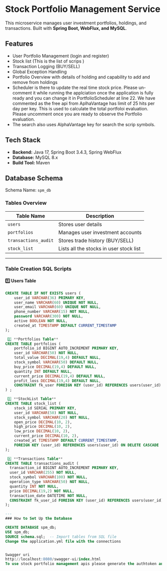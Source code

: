 # Stock Portfolio Management Service

This microservice manages user investment portfolios, holdings, and transactions.
Built with **Spring Boot, WebFlux, and MySQL**.

## Features
- User Portfolio Management (login and register)
- Stock list (This is the list of scrips )
- Transaction Logging (BUY/SELL)
- Global Exception Handling
- Portfolio Overview with details of holding and capability to add and remove from holdings
- Scheduler is there to update the real time stock price. Please un-comment it while running the applciation once the application is fully ready and you 
  can change it in PortfolioScheduler at line 22. We have commented as the free api from AplhaVantage has limit of 25 hits per day per key. This is used to calculate the total portfoloi evaluation. Please uncomment once you are ready to observe the Portfolio evaluation.
- The search also uses AlphaVantage key for search the scrip symbols.
    
## Tech Stack
- **Backend:** Java 17, Spring Boot 3.4.3, Spring WebFlux
- **Database:** MySQL 8.x 
- **Build Tool:** Maven

## Database Schema
Schema Name: `spm_db`

###  Tables Overview
| Table Name           | Description                             |
|----------------------|-----------------------------------------|
| `users`              | Stores user details                     |
| `portfolios`         | Manages user investment accounts        |
| `transactions_audit` | Stores trade history (BUY/SELL)         |
| `stock_list`         | Lists all the stocks in user stock list |



---
### Table Creation SQL Scripts
#### 1️⃣ **Users Table**
```sql
CREATE TABLE IF NOT EXISTS users (
    user_id VARCHAR(36) PRIMARY KEY,  
    user_name VARCHAR(60) UNIQUE NOT NULL,
    user_email VARCHAR(60) UNIQUE NOT NULL,
    phone_number VARCHAR(15) NOT NULL,
    password VARCHAR(300) NOT NULL,
    active BOOLEAN NOT NULL,
    created_at TIMESTAMP DEFAULT CURRENT_TIMESTAMP
);

 2️⃣ **Portfolios Table**
CREATE TABLE portfolios (
    portfolio_id BIGINT AUTO_INCREMENT PRIMARY KEY,
    user_id VARCHAR(50) NOT NULL,
    total_value DECIMAL(19,4) DEFAULT NULL,
    stock_symbol VARCHAR(50) DEFAULT NULL,
    buy_price DECIMAL(19,4) DEFAULT NULL,
    quantity INT DEFAULT NULL,
    current_price DECIMAL(19,4) DEFAULT NULL,
    profit_loss DECIMAL(19,4) DEFAULT NULL,
    CONSTRAINT fk_user FOREIGN KEY (user_id) REFERENCES users(user_id)
) ;

 3️⃣ **StockList Table**
CREATE TABLE stock_list (
    stock_id SERIAL PRIMARY KEY,
    user_id VARCHAR(50) NOT NULL,
    stock_symbol VARCHAR(20) NOT NULL,
    open_price DECIMAL(10, 2),
    high_price DECIMAL(10, 2),
    low_price DECIMAL(10, 2),
    current_price DECIMAL(10, 2),
    created_at TIMESTAMP DEFAULT CURRENT_TIMESTAMP,
    FOREIGN KEY (user_id) REFERENCES users(user_id) ON DELETE CASCADE
);

 4️⃣ **Transactions Table**
CREATE TABLE transactions_audit (
  transaction_id BIGINT AUTO_INCREMENT PRIMARY KEY,
  user_id VARCHAR(255) NOT NULL,
  stock_symbol VARCHAR(100) NOT NULL,
  operation_type VARCHAR(50) NOT NULL,
  quantity INT NOT NULL,
  price DECIMAL(19,2) NOT NULL,
  transaction_date DATETIME NOT NULL,
  CONSTRAINT fk_user_id FOREIGN KEY (user_id) REFERENCES users(user_id)
);

---
### How to Set Up the Database 

CREATE DATABASE spm_db;
USE spm_db;
SOURCE schema.sql;  -- Import tables from SQL file
Change the application.yml file with the connections


Swagger uri
http://localhost:8080/swagger-ui/index.html
To use stock portfolio management apis please generate the authtoken and then call the apis.
